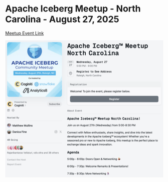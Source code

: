 # Apache Iceberg Meetup - North Carolina - August 27, 2025

[Meetup Event Link](https://lu.ma/fsl1k7x4)

![Trino on Ice](./NC-Agenda.png "Iceberg Meetup")

